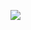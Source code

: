 ![](https://media.githubusercontent.com/media/dyzz/dyzz.github.io/master/images/PenaltyExileHand.png)